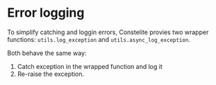 # Error logging

To simplify catching and loggin errors, Constelite provies two wrapper functions: `utils.log_exception` and `utils.async_log_exception`.

Both behave the same way:

1. Catch exception in the wrapped function and log it
2. Re-raise the exception.